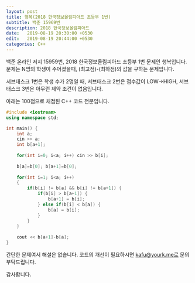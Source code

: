 ```yaml
---
layout: post
title: 행복(2018 한국정보올림피아드 초등부 1번)
subtitle: 백준 15969번
description: 2018 한국정보올림피아드
date:   2019-08-19 20:30:00 +0530
edit:   2019-08-19 20:44:00 +0530
categories: C++
---
```

백준 온라인 저지 15959번, 2018 한국정보올림피아드 초등부 1번 문제인 행복입니다.
문제는 N명의 학생이 주어졌을때, (최고점)-(최하점)의 값을 구하는 문제입니다.

서브태스크 1번은 학생 수가 2명일 때, 서브태스크 2번은 점수값이 LOW->HIGH, 서브태스크 3번은 아무런 제약 조건이 없음입니다.

아래는 100점으로 채점된 C++ 코드 전문입니다.
```cpp
#include <iostream>
using namespace std;

int main() {
    int a;
    cin >> a;
    int b[a+1];
    
    for(int i=0; i<a; i++) cin >> b[i];
    
    b[a]=b[0]; b[a+1]=b[0];
    
    for(int i=1; i<a; i++)
    {
        if(b[i] != b[a] && b[i] != b[a+1]) {
            if(b[i] > b[a+1]) {
                b[a+1] = b[i];
            } else if(b[i] < b[a]) {
                b[a] = b[i];
            }
        }
    }
    
    cout << b[a+1]-b[a];
}
```

간단한 문제여서 해설은 없습니다.
코드의 개선이 필요하시면 kafu@yourk.me로 문의 부탁드립니다.

감사합니다.